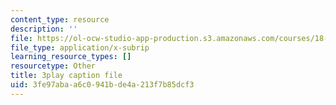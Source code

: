 ```yaml
---
content_type: resource
description: ''
file: https://ol-ocw-studio-app-production.s3.amazonaws.com/courses/18-06sc-linear-algebra-fall-2011/3fe97abaa6c0941bde4a213f7b85dcf3_zWxhmBCdvFs.srt
file_type: application/x-subrip
learning_resource_types: []
resourcetype: Other
title: 3play caption file
uid: 3fe97aba-a6c0-941b-de4a-213f7b85dcf3
---
```

